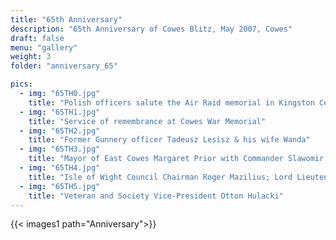 ```yaml
---
title: "65th Anniversary"
description: "65th Anniversary of Cowes Blitz, May 2007, Cowes"
draft: false
menu: "gallery"
weight: 3
folder: "anniversary_65"

pics:
  - img: "65TH0.jpg"
    title: "Polish officers salute the Air Raid memorial in Kingston Cemetery, East Cowes"
  - img: "65TH1.jpg"
    title: "Service of remembrance at Cowes War Memorial"
  - img: "65TH2.jpg"
    title: "Former Gunnery officer Tadeusz Lesisz & his wife Wanda"
  - img: "65TH3.jpg"
    title: "Mayor of East Cowes Margaret Prior with Commander Slawomir Kudela, O-i-C of Museum, and Commander Jerzy Lubkowski, O-i-C of Ship"
  - img: "65TH4.jpg"
    title: "Isle of Wight Council Chairman Roger Mazilius; Lord Lieutenant of IW Maj. Gen. Martin White; IW High Sheriff David Langdon"
  - img: "65TH5.jpg"
    title: "Veteran and Society Vice-President Otton Hulacki"
---
```


 {{< images1 path="Anniversary">}}
